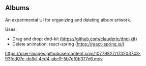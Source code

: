 ## Albums

An experimental UI for organizing and deleting album artwork.

Uses:
- Drag and drop: dnd-kit (https://github.com/clauderic/dnd-kit)
- Delete animation: react-spring (https://react-spring.io/)

https://user-images.githubusercontent.com/10779827/173203743-93fcd07e-dc8d-4cd4-abc9-5b7ef0b377e6.mov
